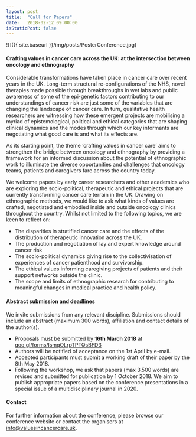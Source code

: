 ```yaml
---
layout: post
title:  "Call for Papers"
date:   2018-02-12 09:00:00
isStaticPost: false
---
```


![]({{ site.baseurl }}/img/posts/PosterConference.jpg)

#### Crafting values in cancer care across the UK: at the intersection between oncology and ethnography

Considerable transformations have taken place in cancer care over recent years in the UK. Long-term structural re-configurations of the NHS, novel therapies made possible through breakthroughs in wet labs and public awareness of some of the epi-genetic factors contributing to our understandings of cancer risk are just some of the variables that are changing the landscape of cancer care. In turn, qualitative health researchers are witnessing how these emergent projects are mobilising a myriad of epistemological, political and ethical categories that are shaping clinical dynamics and the modes through which our key informants are negotiating what good care is and what its effects are.

As its starting point, the theme ‘crafting values in cancer care’ aims to strengthen the bridge between oncology and ethnography by providing a framework for an informed discussion about the potential of ethnographic work to illuminate the diverse opportunities and challenges that oncology teams, patients and caregivers fare across the country today.

We welcome papers by early career researchers and other academics who are exploring the socio-political, therapeutic and ethical projects that are currently transforming cancer care terrain in the UK. Drawing on ethnographic methods, we would like to ask what kinds of values are crafted, negotiated and embodied inside and outside oncology clinics throughout the country. Whilst not limited to the following topics, we are keen to reflect on:

* The disparities in stratified cancer care and the effects of the distribution of therapeutic innovation across the UK.
* The production and negotiation of lay and expert knowledge around cancer risk
* The socio-political dynamics giving rise to the collectivisation of experiences of cancer patienthood and survivorship.
* The ethical values informing caregiving projects of patients and their support networks outside the clinic.
* The scope and limits of ethnographic research for contributing to meaningful changes in medical practice and health policy.

#### Abstract submission and deadlines
We invite submissions from any relevant discipline. Submissions should include an abstract (maximum 300 words), affiliation and contact details of the author(s).
* Proposals must be submitted by __16th March 2018__ at [goo.gl/forms/IsmqOLrpTPTQsBFD3](https://goo.gl/forms/IsmqOLrpTPTQsBFD3)
* Authors will be notified of acceptance on the 1st April by e-mail.
* Accepted participants must submit a working draft of their paper by the 8th May 2018.
* Following the workshop, we ask that papers (max 3.500 words) are revised and submitted for publication by 1 October 2018. We aim to publish appropriate papers based on the conference presentations in a special issue of a multidisciplinary journal in 2020.

#### Contact
For further information about the conference, please browse our conference website or contact the organisers at [info@valuesincancercare.uk](mailto:info@valuesincancercare.uk).